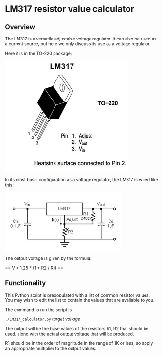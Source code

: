 # LM317 resistor value calculator

## Overview

The LM317 is a versatile adjustable voltage regulator. It can also be used as a current source,
but here we only discuss its use as a voltage regulator.

Here it is in the TO-220 package:

![LM317 TO-220](LM317.jpg)

In its most basic configuration as a voltage regulator, the LM317 is wired like this:

![LM317 simple voltage regulator](LM317-basic.jpg)

The output voltage is given by the formula:

== V = 1.25 * (1 + R2 / R1) ==

## Functionality

This Python script is prepopulated with a list of common resistor values. You may wish to edit
the list to contain the values that are available to you.

The command to run the script is:

`./LM317_calculator.py` *target voltage*

The output will be the base values of the resistors R1, R2 that should be used, along with the
actual output voltage that will be produced.

R1 should be in the order of magnitude in the range of 1K or less, so apply an appropriate
multiplier to the output values.
